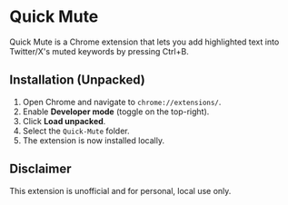 # Quick Mute

Quick Mute is a Chrome extension that lets you add highlighted text into Twitter/X's muted keywords by pressing Ctrl+B.

## Installation (Unpacked)

1. Open Chrome and navigate to `chrome://extensions/`.
2. Enable **Developer mode** (toggle on the top-right).
3. Click **Load unpacked**.
4. Select the `Quick-Mute` folder.
5. The extension is now installed locally.

## Disclaimer

This extension is unofficial and for personal, local use only.
